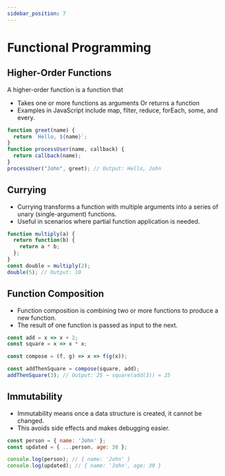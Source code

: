 ```yaml
---
sidebar_position: 7
---
```


# Functional Programming

## Higher-Order Functions

A higher-order function is a function that

- Takes one or more functions as arguments Or returns a function
- Examples in JavaScript include map, filter, reduce, forEach, some, and every.

```js
function greet(name) {
  return `Hello, ${name}`;
}
function processUser(name, callback) {
  return callback(name);
}
processUser("John", greet); // Output: Hello, John
```

## Currying

- Currying transforms a function with multiple arguments into a series of unary (single-argument) functions.
- Useful in scenarios where partial function application is needed.

```js
function multiply(a) {
  return function(b) {
    return a * b;
  };
}
const double = multiply(2);
double(5); // Output: 10
```

## Function Composition

- Function composition is combining two or more functions to produce a new function.
- The result of one function is passed as input to the next.

```js
const add = x => x + 2;
const square = x => x * x;

const compose = (f, g) => x => f(g(x));

const addThenSquare = compose(square, add);
addThenSquare(3); // Output: 25 → square(add(3)) = 25
```

## Immutability

- Immutability means once a data structure is created, it cannot be changed.
- This avoids side effects and makes debugging easier.

```js
const person = { name: 'John' };
const updated = { ...person, age: 30 };

console.log(person); // { name: 'John' }
console.log(updated); // { name: 'John', age: 30 }
```

